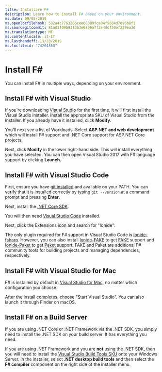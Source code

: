 ```yaml
---
title: Installare F#
description: Learn how to install F# based on your environment.
ms.date: 09/05/2019
ms.openlocfilehash: 592a4c7763266cee68809fca84f9604d7e96b8f1
ms.sourcegitcommit: 81ad1f09b93f3b3e6706a7f2e4ddf50ef229ea3d
ms.translationtype: MT
ms.contentlocale: it-IT
ms.lasthandoff: 11/20/2019
ms.locfileid: "74204868"
---
```

# <a name="install-f"></a>Install F\#

You can install F# in multiple ways, depending on your environment.

## <a name="install-f-with-visual-studio"></a>Install F# with Visual Studio

If you're downloading [Visual Studio](https://visualstudio.microsoft.com/vs/?utm_medium=microsoft&utm_source=docs.microsoft.com&utm_campaign=inline+link) for the first time, it will first install the Visual Studio installer. Install the appropriate SKU of Visual Studio from the installer. If you already have it installed, click **Modify**.

You'll next see a list of Workloads. Select **ASP.NET and web development** which will install F# support and .NET Core support for ASP.NET Core projects.

Next, click **Modify** in the lower right-hand side.  This will install everything you have selected. You can then open Visual Studio 2017 with F# language support by clicking **Launch**.

## <a name="install-f-with-visual-studio-code"></a>Install F# with Visual Studio Code

First, ensure you have [git installed](https://git-scm.com/download) and available on your PATH. You can verify that it is installed correctly by typing `git --version` at a command prompt and pressing **Enter**.

Next, install the [.NET Core SDK](https://dotnet.microsoft.com/download).

You will then need [Visual Studio Code](https://code.visualstudio.com) installed.

Next, click the Extensions icon and search for "Ionide":

The only plugin required for F# support in Visual Studio Code is [Ionide-fsharp](https://marketplace.visualstudio.com/items?itemName=Ionide.Ionide-fsharp). However, you can also install [Ionide-FAKE](https://marketplace.visualstudio.com/items?itemName=Ionide.Ionide-FAKE) to get [FAKE](https://fake.build/) support and [Ionide-Paket](https://marketplace.visualstudio.com/items?itemName=Ionide.Ionide-Paket) to get [Paket](https://fsprojects.github.io/Paket/) support. FAKE and Paket are additional F# community tools for building projects and managing dependencies, respectively.

## <a name="install-f-with-visual-studio-for-mac"></a>Install F# with Visual Studio for Mac

F# is installed by default in [Visual Studio for Mac](https://visualstudio.microsoft.com/vs/mac/?utm_medium=microsoft&utm_source=docs.microsoft.com&utm_campaign=inline+link), no matter which configuration you choose.

After the install completes, choose "Start Visual Studio". You can also launch it through Finder on macOS.

## <a name="install-f-on-a-build-server"></a>Install F# on a Build Server

If you are using .NET Core or .NET Framework via the .NET SDK, you simply need to install the .NET SDK on your build server. It has everything you need.

If you are using .NET Framework and you are **not** using the .NET SDK, then you will need to install the [Visual Studio Build Tools SKU](https://visualstudio.microsoft.com/thank-you-downloading-visual-studio/?sku=BuildTools&rel=16) onto your Windows Server. In the installer, select **.NET desktop build tools** and then select the **F# compiler** component on the right side of the installer menu.
